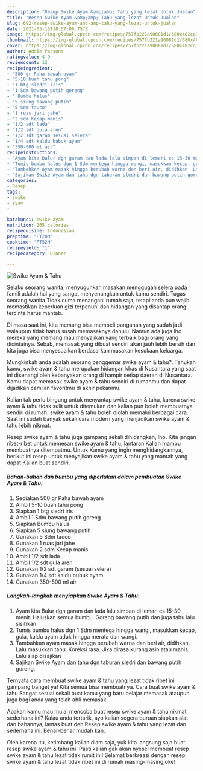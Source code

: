 ```yaml
---
description: "Resep Swike Ayam &amp;amp; Tahu yang lezat Untuk Jualan"
title: "Resep Swike Ayam &amp;amp; Tahu yang lezat Untuk Jualan"
slug: 692-resep-swike-ayam-and-amp-tahu-yang-lezat-untuk-jualan
date: 2021-05-15T18:57:06.757Z
image: https://img-global.cpcdn.com/recipes/757fb221a90081d1/680x482cq70/swike-ayam-tahu-foto-resep-utama.jpg
thumbnail: https://img-global.cpcdn.com/recipes/757fb221a90081d1/680x482cq70/swike-ayam-tahu-foto-resep-utama.jpg
cover: https://img-global.cpcdn.com/recipes/757fb221a90081d1/680x482cq70/swike-ayam-tahu-foto-resep-utama.jpg
author: Addie Parsons
ratingvalue: 4.9
reviewcount: 12
recipeingredient:
- "500 gr Paha bawah ayam"
- "5-10 buah tahu pong"
- "1 btg sledri iris"
- "1 Sdm bawang putih goreng"
- " Bumbu halus"
- "5 siung bawang putih"
- "5 Sdm tauco"
- "1 ruas jari jahe"
- "2 sdm Kecap manis"
- "1/2 sdt lada"
- "1/2 sdt gula aren"
- "1/2 sdt garam sesuai selera"
- "1/4 sdt kaldu bubuk ayam"
- "350-500 ml air"
recipeinstructions:
- "Ayam kita Balur dgn garam dan lada lalu simpan di lemari es 15-30 menit. Haluskan semua bumbu. Goreng bawang putih dan juga tahu lalu sisihkan"
- "Tumis bumbu halus dgn 1 Sdm mentega hingga wangi, masukkan kecap, gula, kaldu ayam aduk hingga merata dan wangi."
- "Tambahkan ayam masak hingga berubah warna dan beri air, didihkan. Lalu masukkan tahu. Koreksi rasa. Jika dirasa kurang asin atau manis. Lalu siap disajikan"
- "Sajikan Swike Ayam dan tahu dgn taburan sledri dan bawang putih goreng."
categories:
- Resep
tags:
- swike
- ayam
- 

katakunci: swike ayam  
nutrition: 265 calories
recipecuisine: Indonesian
preptime: "PT20M"
cooktime: "PT52M"
recipeyield: "1"
recipecategory: Dinner

---
```



![Swike Ayam &amp; Tahu](https://img-global.cpcdn.com/recipes/757fb221a90081d1/680x482cq70/swike-ayam-tahu-foto-resep-utama.jpg)

Selaku seorang wanita, menyuguhkan masakan menggugah selera pada famili adalah hal yang sangat menyenangkan untuk kamu sendiri. Tugas seorang  wanita Tidak cuma menangani rumah saja, tetapi anda pun wajib memastikan keperluan gizi terpenuhi dan hidangan yang disantap orang tercinta harus mantab.

Di masa  saat ini, kita memang bisa membeli panganan yang sudah jadi walaupun tidak harus susah memasaknya dahulu. Namun ada juga lho mereka yang memang mau menyajikan yang terbaik bagi orang yang dicintainya. Sebab, memasak yang dibuat sendiri akan jauh lebih bersih dan kita juga bisa menyesuaikan berdasarkan masakan kesukaan keluarga. 



Mungkinkah anda adalah seorang penggemar swike ayam &amp; tahu?. Tahukah kamu, swike ayam &amp; tahu merupakan hidangan khas di Nusantara yang saat ini disenangi oleh kebanyakan orang di hampir setiap daerah di Nusantara. Kamu dapat memasak swike ayam &amp; tahu sendiri di rumahmu dan dapat dijadikan camilan favoritmu di akhir pekanmu.

Kalian tak perlu bingung untuk menyantap swike ayam &amp; tahu, karena swike ayam &amp; tahu tidak sulit untuk ditemukan dan kalian pun boleh membuatnya sendiri di rumah. swike ayam &amp; tahu boleh diolah memalui berbagai cara. Saat ini sudah banyak sekali cara modern yang menjadikan swike ayam &amp; tahu lebih nikmat.

Resep swike ayam &amp; tahu juga gampang sekali dihidangkan, lho. Kita jangan ribet-ribet untuk memesan swike ayam &amp; tahu, lantaran Kalian mampu membuatnya ditempatmu. Untuk Kamu yang ingin menghidangkannya, berikut ini resep untuk menyajikan swike ayam &amp; tahu yang mantab yang dapat Kalian buat sendiri.

<!--inarticleads1-->

##### Bahan-bahan dan bumbu yang diperlukan dalam pembuatan Swike Ayam &amp; Tahu:

1. Sediakan 500 gr Paha bawah ayam
1. Ambil 5-10 buah tahu pong
1. Siapkan 1 btg sledri iris
1. Ambil 1 Sdm bawang putih goreng
1. Siapkan  Bumbu halus
1. Siapkan 5 siung bawang putih
1. Gunakan 5 Sdm tauco
1. Gunakan 1 ruas jari jahe
1. Gunakan 2 sdm Kecap manis
1. Ambil 1/2 sdt lada
1. Ambil 1/2 sdt gula aren
1. Gunakan 1/2 sdt garam (sesuai selera)
1. Gunakan 1/4 sdt kaldu bubuk ayam
1. Gunakan 350-500 ml air




<!--inarticleads2-->

##### Langkah-langkah menyiapkan Swike Ayam &amp; Tahu:

1. Ayam kita Balur dgn garam dan lada lalu simpan di lemari es 15-30 menit. Haluskan semua bumbu. Goreng bawang putih dan juga tahu lalu sisihkan
1. Tumis bumbu halus dgn 1 Sdm mentega hingga wangi, masukkan kecap, gula, kaldu ayam aduk hingga merata dan wangi.
1. Tambahkan ayam masak hingga berubah warna dan beri air, didihkan. Lalu masukkan tahu. Koreksi rasa. Jika dirasa kurang asin atau manis. Lalu siap disajikan
1. Sajikan Swike Ayam dan tahu dgn taburan sledri dan bawang putih goreng.




Ternyata cara membuat swike ayam &amp; tahu yang lezat tidak ribet ini gampang banget ya! Kita semua bisa membuatnya. Cara buat swike ayam &amp; tahu Sangat sesuai sekali buat kamu yang baru belajar memasak ataupun juga bagi anda yang telah ahli memasak.

Apakah kamu mau mulai mencoba buat resep swike ayam &amp; tahu nikmat sederhana ini? Kalau anda tertarik, ayo kalian segera buruan siapkan alat dan bahannya, lantas buat deh Resep swike ayam &amp; tahu yang lezat dan sederhana ini. Benar-benar mudah kan. 

Oleh karena itu, ketimbang kalian diam saja, yuk kita langsung saja buat resep swike ayam &amp; tahu ini. Pasti kalian gak akan nyesel membuat resep swike ayam &amp; tahu lezat tidak rumit ini! Selamat berkreasi dengan resep swike ayam &amp; tahu lezat tidak ribet ini di rumah masing-masing,oke!.

